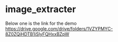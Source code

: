 # image_extracter
<h>Below one is the link for the demo</h>
<h>https://drive.google.com/drive/folders/1VZYPMYC-8Z0ZQiHDTB1iSlyFQHxxBZpW </h>
